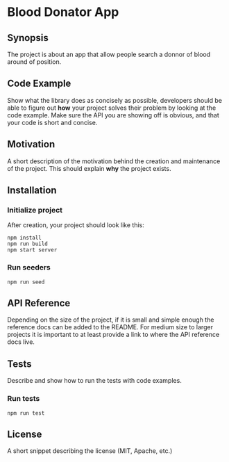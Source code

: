 # Blood Donator App

## Synopsis

The project is about an app that allow people search a donnor of blood around of position.

## Code Example

Show what the library does as concisely as possible, developers should be able to figure out **how** your project solves their problem by looking at the code example. Make sure the API you are showing off is obvious, and that your code is short and concise.

## Motivation

A short description of the motivation behind the creation and maintenance of the project. This should explain **why** the project exists.

## Installation

### Initialize project

After creation, your project should look like this:

```
npm install
npm run build
npm start server
```

### Run seeders

```
npm run seed
```

## API Reference

Depending on the size of the project, if it is small and simple enough the reference docs can be added to the README. For medium size to larger projects it is important to at least provide a link to where the API reference docs live.

## Tests

Describe and show how to run the tests with code examples.

### Run tests

```
npm run test
```

## License

A short snippet describing the license (MIT, Apache, etc.)




